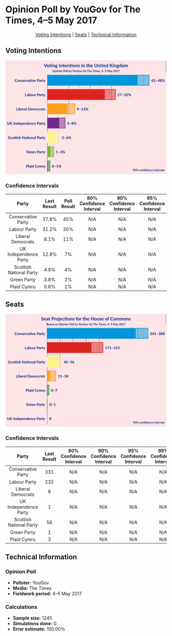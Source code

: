 # Opinion Poll by YouGov for The Times, 4–5 May 2017

<p align="center"><a href="#voting-intentions">Voting Intentions</a> | <a href="#seats">Seats</a> | <a href="#technical-information">Technical Information</a></p>

## Voting Intentions

![Graph with voting intentions not yet produced](2017-05-05-YouGov.png "Voting Intentions")

### Confidence Intervals

| Party | Last Result | Poll Result | 80% Confidence Interval | 90% Confidence Interval | 95% Confidence Interval | 99% Confidence Interval |
|:-----:|:-----------:|:-----------:|:-----------------------:|:-----------------------:|:-----------------------:|:-----------------------:|
| Conservative Party | 37.8% | 45% | N/A |N/A |N/A |N/A |
| Labour Party | 31.2% | 30% | N/A |N/A |N/A |N/A |
| Liberal Democrats | 8.1% | 11% | N/A |N/A |N/A |N/A |
| UK Independence Party | 12.9% | 7% | N/A |N/A |N/A |N/A |
| Scottish National Party | 4.9% | 4% | N/A |N/A |N/A |N/A |
| Green Party | 3.8% | 2% | N/A |N/A |N/A |N/A |
| Plaid Cymru | 0.6% | 1% | N/A |N/A |N/A |N/A |

## Seats

![Graph with seats not yet produced](2017-05-05-YouGov-seats.png "Seats")

### Confidence Intervals

| Party | Last Result | 80% Confidence Interval | 90% Confidence Interval | 95% Confidence Interval | 99% Confidence Interval |
|:-----:|:-----------:|:-----------------------:|:-----------------------:|:-----------------------:|:-----------------------:|
| Conservative Party | 331 | N/A |N/A |N/A |N/A |
| Labour Party | 232 | N/A |N/A |N/A |N/A |
| Liberal Democrats | 8 | N/A |N/A |N/A |N/A |
| UK Independence Party | 1 | N/A |N/A |N/A |N/A |
| Scottish National Party | 56 | N/A |N/A |N/A |N/A |
| Green Party | 1 | N/A |N/A |N/A |N/A |
| Plaid Cymru | 3 | N/A |N/A |N/A |N/A |

## Technical Information

### Opinion Poll

+ **Pollster:** YouGov
+ **Media:** The Times
+ **Fieldwork period:** 4–5 May 2017

### Calculations

+ **Sample size:** 1245
+ **Simulations done:** 0
+ **Error estimate:** 100.00%

